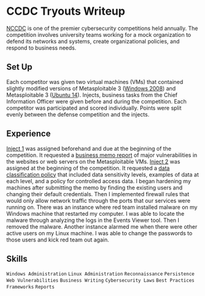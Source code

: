 # CCDC Tryouts Writeup
[NCCDC](https://www.nationalccdc.org/index.php/competition/about-ccdc/mission) is one of the premier cybersecurity competitions held annually. The competition involves university teams working for a mock organization to defend its networks and systems, create organizational policies, and respond to business needs.

## Set Up
Each competitor was given two virtual machines (VMs) that contained slightly modified versions of Metasploitable 3 ([Windows 2008](https://app.vagrantup.com/rapid7/boxes/metasploitable3-win2k8)) and Metasploitable 3 ([Ubuntu 14](https://app.vagrantup.com/rapid7/boxes/metasploitable3-ub1404)). Injects, business tasks from the Chief Information Officer were given before and during the competition. Each competitor was participated and scored individually. Points were split evenly between the defense competition and the injects.

## Experience
[Inject 1](https://github.com/caydnbaldwin/CCDC-Tryouts-Writeup/blob/main/CCDC%20Tryouts%20Inject%201%20Description.pdf) was assigned beforehand and due at the beginning of the competition. It requested a [business memo report](https://github.com/caydnbaldwin/CCDC-Tryouts-Writeup/blob/main/CCDC%20Inject%201.pdf) of major vulnerabilities in the websites or web servers on the Metasploitable VMs. [Inject 2](https://github.com/caydnbaldwin/CCDC-Tryouts-Writeup/blob/main/CCDC%20Tryouts%20Inject%202%20Description.pdf) was assigned at the beginning of the competition. It requested a [data classification policy](https://github.com/caydnbaldwin/CCDC-Tryouts-Writeup/blob/main/CCDC%20Inject%202.pdf) that included data sensitivity levels, examples of data at each level, and a policy for controlled access data. I began hardening my machines after submitting the memo by finding the existing users and changing their default credentials. Then I implemented firewall rules that would only allow network traffic through the ports that our services were running on. There was an instance where red team installed malware on my Windows machine that restarted my computer. I was able to locate the malware through analyzing the logs in the Events Viewer tool. Then I removed the malware. Another instance alarmed me when there were other active users on my Linux machine. I was able to change the passwords to those users and kick red team out again.

## Skills
`Windows Administration`
`Linux Administration`
`Reconnaissance`
`Persistence`
`Web Vulnerabilities`
`Business Writing`
`Cybersecurity Laws`
`Best Practices`
`Frameworks`
`Reports`
